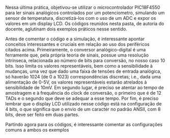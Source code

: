 Nessa última prática, objetivou-se utilizar o microcontrolador PIC18F4550 para ler sinais analógicos controlados por um potenciometro, simulando um sensor de temperatura, discretizá-los com o uso de um ADC e expor os valores em um display LCD. Os códigos reunidos nesta pasta, de autoria do docente, aglutinam dois exemplos práticos nesse sentido.

Antes de comentar o código e a simulação, é interessante apontar conceitos interessantes e cruciais em relação ao uso dos periféricos citados acima. Primeiramente, o conversor analógico-digital é uma ferramente que, pela própria teoria de sinais, possue uma resolução intrínseca, relacionada ao número de bits para conversão, no nosso caso 10 bits. Isso limita os valores representáveis, bem como a sensibilidade à mudanças, uma vez que dado uma faixa de tensões de entrada analógica, só haverão 1024 (de 0 a 1023) correspondências discretas; i.e., dada uma alimentação de 0-5V, os valores representáveis estarão atrelados à sensibilidade de 10mV. Em segundo lugar, é preciso se atentar ao tempo de amostragem e à frequência do clock de conversão, o primeiro que é de 12 TADs e o segundo que deve se adequar a esse tempo. Por fim, é preciso lembrar que o display LCD utilizado nesse código está na configuração de 4 bits, o que significa que o envio de um caractér no padrão ANSII, com 8 bits, deve ser feito em duas partes.

Partindo agora para os códigos, é interessante comentar as configurações comuns a ambos os exemplos
